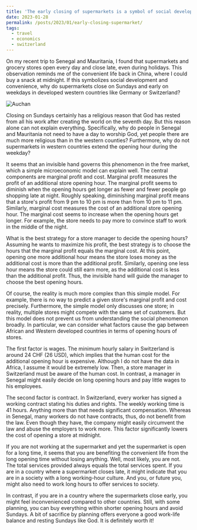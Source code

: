 ```yaml
---
title: 'The early closing of supermarkets is a symbol of social development'
date: 2023-01-28
permalink: /posts/2023/01/early-closing-supermarket/
tags:
  - travel
  - economics
  - switzerland
---
```


On my recent trip to Senegal and Mauritania, I found that supermarkets and grocery stores open every day and close late, even during holidays. This observation reminds me of the convenient life back in China, where I could buy a snack at midnight. If this symbolizes social development and convenience, why do supermarkets close on Sundays and early on weekdays in developed western countries like Germany or Switzerland?

![Auchan]({{url}}/images/blog/2023-01-28-early-closing-supermarket-auchan.jpeg "Open all year round from 8 am to midnight")

Closing on Sundays certainly has a religious reason that God has rested from all his work after creating the world on the seventh day. But this reason alone can not explain everything. Specifically, why do people in Senegal and Mauritania not need to have a day to worship God, yet people there are much more religious than in the western counties? Furthermore, why do not supermarkets in western countries extend the opening hour during the weekday?

It seems that an invisible hand governs this phenomenon in the free market, which a simple microeconomic model can explain well. The central components are marginal profit and cost. Marginal profit measures the profit of an additional store opening hour. The marginal profit seems to diminish when the opening hours get longer as fewer and fewer people go shopping late at night. Roughly speaking, diminishing marginal profit means that a store's profit from 9 pm to 10 pm is more than from 10 pm to 11 pm. Similarly, marginal cost measures the cost of an additional store opening hour. The marginal cost seems to increase when the opening hours get longer. For example, the store needs to pay more to convince staff to work in the middle of the night.  

What is the best strategy for a store manager to decide the opening hours? Assuming he wants to maximize his profit, the best strategy is to choose the hours that the marginal profit equals the marginal cost. At this point, opening one more additional hour means the store loses money as the additional cost is more than the additional profit. Similarly, opening one less hour means the store could still earn more, as the additional cost is less than the additional profit. Thus, the invisible hand will guide the manager to choose the best opening hours. 

Of course, the reality is much more complex than this simple model. For example, there is no way to predict a given store's marginal profit and cost precisely. Furthermore, the simple model only discusses one store; in reality, multiple stores might compete with the same set of customers. But this model does not prevent us from understanding the social phenomenon broadly. In particular, we can consider what factors cause the gap between African and Western developed countries in terms of opening hours of stores.

The first factor is wages. The minimum hourly salary in Switzerland is around 24 CHF (26 USD), which implies that the human cost for the additional opening hour is expensive. Although I do not have the data in Africa, I assume it would be extremely low. Then, a store manager in Switzerland must be aware of the human cost. In contrast, a manager in Senegal might easily decide on long opening hours and pay little wages to his employees.

The second factor is contract. In Switzerland, every worker has signed a working contract stating his duties and rights. The weekly working time is 41 hours. Anything more than that needs significant compensation. Whereas in Senegal, many workers do not have contracts, thus, do not benefit from the law. Even though they have, the company might easily circumvent the law and abuse the employers to work more. This factor significantly lowers the cost of opening a store at midnight.

If you are not working at the supermarket and yet the supermarket is open for a long time, it seems that you are benefiting the convenient life from the long opening time without losing anything. Well, most likely, you are not. The total services provided always equals the total services spent. If you are in a country where a supermarket closes late, it might indicate that you are in a society with a long working-hour culture. And you, or future you, might also need to work long hours to offer services to society. 

In contrast, if you are in a country where the supermarkets close early, you might feel inconvenienced compared to other countries. Still, with some planning, you can buy everything within shorter opening hours and avoid Sundays. A bit of sacrifice by planning offers everyone a good work-life balance and resting Sundays like God. It is definitely worth it!

